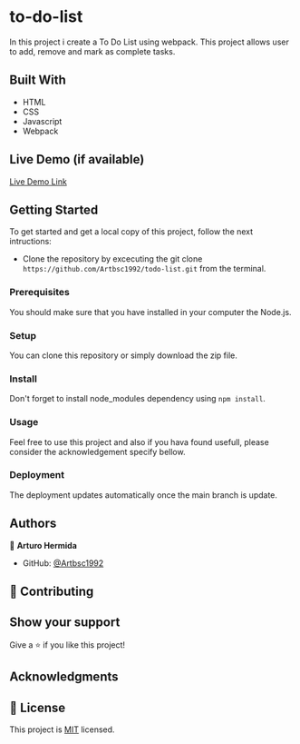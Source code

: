 # to-do-list
In this project i create a To Do List using webpack. This project allows user to add, remove and mark as complete tasks.

## Built With
- HTML
- CSS
- Javascript
- Webpack

## Live Demo (if available)

[Live Demo Link]()

## Getting Started
To get started and get a local copy of this project, follow the next intructions:
- Clone the repository by excecuting the git clone ```https://github.com/Artbsc1992/todo-list.git``` from the terminal.

### Prerequisites
You should make sure that you have installed in your computer the Node.js.

### Setup
You can clone this repository or simply download the zip file.

### Install
Don't forget to install node_modules dependency using ```npm install```.

### Usage
Feel free to use this project and also if you hava found usefull, please consider the acknowledgement specify bellow.


### Deployment
The deployment updates automatically once the main branch is update.

## Authors

👤 **Arturo Hermida**

- GitHub: [@Artbsc1992](https://github.com/Artbsc1992)

## 🤝 Contributing

## Show your support
Give a ⭐️ if you like this project!

## Acknowledgments

## 📝 License
This project is [MIT](./MIT.md) licensed.
